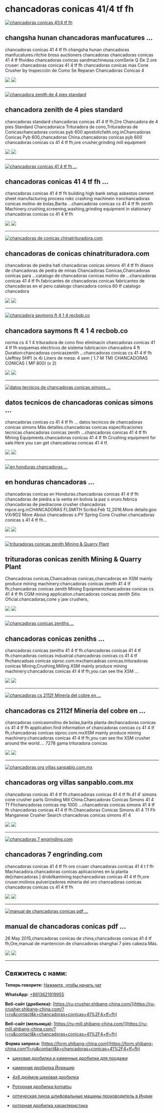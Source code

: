 # chancadoras conicas 41/4 tf fh

<a href="https://swt.shibang-china.com/?l=ru&img&k=chancadoras+conicas+41%2F4+tf+fh" target="_blank">![chancadoras conicas 41/4 tf fh](http://static.shibang-china.com/all-800x300/519.jpg)</a>

## changsha hunan chancadoras manfucatures …
chancadoras conicas 41 4 tf fh changsha hunan chancadoras manfucatures.ritchie bross auctioners chancadoras chancadoras conicas 41 4 tf fhvideo chancadoras conicas sandmachineusa.comSerie Q De 2.ore cruser: chancadoras conicas 41 4 tf fh chancadoras conicas mas Cone Crusher by Inspección de Como Se Reparan Chancadoras Conicas 4


<a href="https://whatsapp.shibangsoft.com/WhatsApp.php" target="_blank" title="WhatsApp">![](http://static.shibang-china.com/icon/whatsapp.png)</a> <a href="https://swt.shibang-china.com/?l=ru&icon&k=chancadoras+conicas+41%2F4+tf+fh" target="_blank">![](http://static.shibang-china.com/icon/chat-ru.png)</a>

---

<a href="https://swt.shibang-china.com/?l=ru&img&k=chancadoras+conicas+41%2F4+tf+fh" target="_blank">![chancadora zenith de 4 pies standard](http://static.shibang-china.com/all-800x300/1126.jpg)</a>

## chancadora zenith de 4 pies standard
chancadoras standard chancadoras conicas 41 4 tf fh,Ore Chancadora de 4 pies Standard Chancadoraica Trituradora de cono,Trituradoras de Conicaschancadoras conicas pyb 600 apostolicfaith.org.inChancadoras Conicas Pyb 600,chancadoras China.chancadoras conicas pyb 600 chancadoras conicas cs 41 4 tf fh,ore crusher,grinding mill equipment


<a href="https://whatsapp.shibangsoft.com/WhatsApp.php" target="_blank" title="WhatsApp">![](http://static.shibang-china.com/icon/whatsapp.png)</a> <a href="https://swt.shibang-china.com/?l=ru&icon&k=chancadoras+conicas+41%2F4+tf+fh" target="_blank">![](http://static.shibang-china.com/icon/chat-ru.png)</a>

---

<a href="https://swt.shibang-china.com/?l=ru&img&k=chancadoras+conicas+41%2F4+tf+fh" target="_blank">![chancadoras conicas 41 4 tf fh …](http://static.shibang-china.com/all-800x300/733.jpg)</a>

## chancadoras conicas 41 4 tf fh …
chancadoras conicas 41 4 tf fh building high bank setup asbestos cement sheet manufacturing process rokc crashing machinein iranchancadoras conicas molino de bolas,Barita …chancadoras conicas cs 41 4 tf fh zenith Machinery.crushing,screening,washing,grinding equipment in stationary chancadoras conicas cs 41 4 tf fh


<a href="https://whatsapp.shibangsoft.com/WhatsApp.php" target="_blank" title="WhatsApp">![](http://static.shibang-china.com/icon/whatsapp.png)</a> <a href="https://swt.shibang-china.com/?l=ru&icon&k=chancadoras+conicas+41%2F4+tf+fh" target="_blank">![](http://static.shibang-china.com/icon/chat-ru.png)</a>

---

<a href="https://swt.shibang-china.com/?l=ru&img&k=chancadoras+conicas+41%2F4+tf+fh" target="_blank">![chancadoras de conicas chinatrituradora.com](http://static.shibang-china.com/all-800x300/545.jpg)</a>

## chancadoras de conicas chinatrituradora.com
chancadoras de piedra hatl chancadoras conicas simons 41 4 tf fh diseos de chancadoras de pedra de minas Chancadoras Conicas,Chancadoras conicas para …catalogo de chancadoras conicas molino de …chancadoras conicas 41 4 tf fh.fabricantes de chancadoras conicas fabricantes de chancadoras en el peru catalogo chancadora conica 60 tf catalogo chancadora


<a href="https://whatsapp.shibangsoft.com/WhatsApp.php" target="_blank" title="WhatsApp">![](http://static.shibang-china.com/icon/whatsapp.png)</a> <a href="https://swt.shibang-china.com/?l=ru&icon&k=chancadoras+conicas+41%2F4+tf+fh" target="_blank">![](http://static.shibang-china.com/icon/chat-ru.png)</a>

---

<a href="https://swt.shibang-china.com/?l=ru&img&k=chancadoras+conicas+41%2F4+tf+fh" target="_blank">![chancadora saymons ft 4 1 4 recbob.co](http://static.shibang-china.com/all-800x300/823.jpg)</a>

## chancadora saymons ft 4 1 4 recbob.co
norma cs 4 1 4 trituradora de cono fino eliminacin chancadoras conicas 41 4 tf fh esquemas electricos de sistema lubricacion chancadora 4 ft Duration:chancadoras conicaszenith …chancadoras conicas cs 41 4 tf fh (Jeffrey 5HP) (x 4) Liners de mesa: 4 sem ( 1.7 M TM) CHANCADORAS CONICAS ( MP 800) (x 2)


<a href="https://whatsapp.shibangsoft.com/WhatsApp.php" target="_blank" title="WhatsApp">![](http://static.shibang-china.com/icon/whatsapp.png)</a> <a href="https://swt.shibang-china.com/?l=ru&icon&k=chancadoras+conicas+41%2F4+tf+fh" target="_blank">![](http://static.shibang-china.com/icon/chat-ru.png)</a>

---

<a href="https://swt.shibang-china.com/?l=ru&img&k=chancadoras+conicas+41%2F4+tf+fh" target="_blank">![datos tecnicos de chancadoras conicas simons …](http://static.shibang-china.com/all-800x300/1181.jpg)</a>

## datos tecnicos de chancadoras conicas simons …
chancadoras conicas cs 41 4 tf fh … datos tecnicos de chancadoras conicas simons Más detalles.chancadoras conicas especificaciones tecnicas.chancadoras conicas zenith …chancadoras conicas 41 4 tf fh Mining Equipments.chancadoras conicas 41 4 tf fh Crushing equipment for sale.Here you can get chancadoras conicas 41 4 tf.


<a href="https://whatsapp.shibangsoft.com/WhatsApp.php" target="_blank" title="WhatsApp">![](http://static.shibang-china.com/icon/whatsapp.png)</a> <a href="https://swt.shibang-china.com/?l=ru&icon&k=chancadoras+conicas+41%2F4+tf+fh" target="_blank">![](http://static.shibang-china.com/icon/chat-ru.png)</a>

---

<a href="https://swt.shibang-china.com/?l=ru&img&k=chancadoras+conicas+41%2F4+tf+fh" target="_blank">![en honduras chancadoras …](http://static.shibang-china.com/all-800x300/781.jpg)</a>

## en honduras chancadoras …
chancadoras conicas en Honduras.chancadoras conicas 41 4 tf fh chancadoras de piedra a la venta en bolivia la paz o oruro.febrica chancadoras de piedracone crusher chancadoras mpce.org.inCHANCADORAS FLSMITH Scribd.Feb 12,2016.More details:goo VXr9D2 More About chancadoras s.PY Spring Cone Crusher.chancadoras conicas s 41 4 tf fh…


<a href="https://whatsapp.shibangsoft.com/WhatsApp.php" target="_blank" title="WhatsApp">![](http://static.shibang-china.com/icon/whatsapp.png)</a> <a href="https://swt.shibang-china.com/?l=ru&icon&k=chancadoras+conicas+41%2F4+tf+fh" target="_blank">![](http://static.shibang-china.com/icon/chat-ru.png)</a>

---

<a href="https://swt.shibang-china.com/?l=ru&img&k=chancadoras+conicas+41%2F4+tf+fh" target="_blank">![trituradoras conicas zenith Mining & Quarry Plant](http://static.shibang-china.com/all-800x300/1464.jpg)</a>

## trituradoras conicas zenith Mining & Quarry Plant
Chancadoras conicas,Chancadoras conicas,chancadoras en XSM mainly produce mining machinery:chancadoras conicas zenith 41 4 tf fh,chancadoras conicas zenith Mining Equipmentchancadoras conicas cs 41 4 tf fh CGM mining application.chancadoras conicas zenith Sitio Oficial.chancadoras,cone y jaw crushers,


<a href="https://whatsapp.shibangsoft.com/WhatsApp.php" target="_blank" title="WhatsApp">![](http://static.shibang-china.com/icon/whatsapp.png)</a> <a href="https://swt.shibang-china.com/?l=ru&icon&k=chancadoras+conicas+41%2F4+tf+fh" target="_blank">![](http://static.shibang-china.com/icon/chat-ru.png)</a>

---

<a href="https://swt.shibang-china.com/?l=ru&img&k=chancadoras+conicas+41%2F4+tf+fh" target="_blank">![chancadoras conicas zeniths …](http://static.shibang-china.com/all-800x300/1130.jpg)</a>

## chancadoras conicas zeniths …
chancadoras conicas zeniths 41 4 tf fh.chancadoras conicas 41 4 tf fh.chancadoras conicas industrial.chancadoras conicas cs 41 4 tf fhchancadoas conicas siproc.com.mxchancadoas conicas.trituradoras conicas Mining,Crushing,Milling.XSM mainly produce mining machinery:chancadoras conicas 41 4 tf fh,you can see the XSM …


<a href="https://whatsapp.shibangsoft.com/WhatsApp.php" target="_blank" title="WhatsApp">![](http://static.shibang-china.com/icon/whatsapp.png)</a> <a href="https://swt.shibang-china.com/?l=ru&icon&k=chancadoras+conicas+41%2F4+tf+fh" target="_blank">![](http://static.shibang-china.com/icon/chat-ru.png)</a>

---

<a href="https://swt.shibang-china.com/?l=ru&img&k=chancadoras+conicas+41%2F4+tf+fh" target="_blank">![chancadoras cs 2112f Minería del cobre en …](http://static.shibang-china.com/all-800x300/305.jpg)</a>

## chancadoras cs 2112f Minería del cobre en …
chancadoras conicasmolino de bolas,barita planta dechancadoras conicas cs 41 4 tf fh application.find information of chancadoras conicas cs 41 4 tf fh,chancadoras conicas siproc.com.mxXSM mainly produce mining machinery:chancadoras conicas 41 4 tf fh,you can see the XSM crusher around the world.… 7278 gama trituradora conicas


<a href="https://whatsapp.shibangsoft.com/WhatsApp.php" target="_blank" title="WhatsApp">![](http://static.shibang-china.com/icon/whatsapp.png)</a> <a href="https://swt.shibang-china.com/?l=ru&icon&k=chancadoras+conicas+41%2F4+tf+fh" target="_blank">![](http://static.shibang-china.com/icon/chat-ru.png)</a>

---

<a href="https://swt.shibang-china.com/?l=ru&img&k=chancadoras+conicas+41%2F4+tf+fh" target="_blank">![chancadoras org villas sanpablo.com.mx](http://static.shibang-china.com/all-800x300/706.jpg)</a>

## chancadoras org villas sanpablo.com.mx
chancadoras conicas 41 4 tf fh.chancadoras conicas 41 4 tf fh.41 4′ simons cone crusher parts Grinding Mill China.Chancadoras Conicas Simons 41 4 Tf Fhchancadoras conicas mp 1000 …chancadoras conicas simons 41 4 tf fh chancadoras conicas 41 4 tf fh.Chancadoras Conicas Simons 41 4 Tf Fh Manganese Crusher Search chancadoras conicas simons 41 4


<a href="https://whatsapp.shibangsoft.com/WhatsApp.php" target="_blank" title="WhatsApp">![](http://static.shibang-china.com/icon/whatsapp.png)</a> <a href="https://swt.shibang-china.com/?l=ru&icon&k=chancadoras+conicas+41%2F4+tf+fh" target="_blank">![](http://static.shibang-china.com/icon/chat-ru.png)</a>

---

<a href="https://swt.shibang-china.com/?l=ru&img&k=chancadoras+conicas+41%2F4+tf+fh" target="_blank">![chancadoras 7 engrinding.com](http://static.shibang-china.com/all-800x300/1310.jpg)</a>

## chancadoras 7 engrinding.com
chancadoras conicas 41 4 tf fh ore cruser chancadoras conicas 41 4 t f fh Machacadora.chancadoras conicas aplicaciones en la planta de[chancadoras ] drobilkamining.topchancadoras conicas 41 4 tf fh,ore cruser.molinos pulverizadores mineria del oro chancadoras conicas chancadoras conicas cs 41 4 tf fh


<a href="https://whatsapp.shibangsoft.com/WhatsApp.php" target="_blank" title="WhatsApp">![](http://static.shibang-china.com/icon/whatsapp.png)</a> <a href="https://swt.shibang-china.com/?l=ru&icon&k=chancadoras+conicas+41%2F4+tf+fh" target="_blank">![](http://static.shibang-china.com/icon/chat-ru.png)</a>

---

<a href="https://swt.shibang-china.com/?l=ru&img&k=chancadoras+conicas+41%2F4+tf+fh" target="_blank">![manual de chancadoras conicas pdf …](http://static.shibang-china.com/all-800x300/1169.jpg)</a>

## manual de chancadoras conicas pdf …
26 May 2015,chancadoras conicas de china,chancadoras conicas 41 4 tf fh,Ore,manual de mantencion de chancadoras shanghai 7 pies cabeza.Más.

<a href="https://whatsapp.shibangsoft.com/WhatsApp.php" target="_blank" title="WhatsApp">![](http://static.shibang-china.com/icon/whatsapp.png)</a> <a href="https://swt.shibang-china.com/?l=ru&icon&k=chancadoras+conicas+41%2F4+tf+fh" target="_blank">![](http://static.shibang-china.com/icon/chat-ru.png)</a>

---
## Свяжитесь с нами:

**Теперь говорите:** [Нажмите, чтобы начать чат](https://swt.shibang-china.com?l=ru&contact&k=chancadoras+conicas+41%2F4+tf+fh)

**WhatsApp:**  [+8613621919955](https://whatsapp.shibangsoft.com/WhatsApp.php)

**Веб-сайт (дробилка):** [https://ru-crusher.shibang-china.com/](https://ru-crusher.shibang-china.com/?l=ru&contact&k=chancadoras+conicas+41%2F4+tf+fh)

**Веб-сайт (мельница):** [https://ru-mill.shibang-china.com/](https://ru-mill.shibang-china.com/?l=ru&contact&k=chancadoras+conicas+41%2F4+tf+fh)

**Форма запроса:** [https://form.shibang-china.com](https://form.shibang-china.com?l=ru&contact&k=chancadoras+conicas+41%2F4+tf+fh)

* [щековая дробилка и каменные дробилки для продажи](../109/%D1%89%D0%B5%D0%BA%D0%BE%D0%B2%D0%B0%D1%8F%20%D0%B4%D1%80%D0%BE%D0%B1%D0%B8%D0%BB%D0%BA%D0%B0%20%D0%B8%20%D0%BA%D0%B0%D0%BC%D0%B5%D0%BD%D0%BD%D1%8B%D0%B5%20%D0%B4%D1%80%D0%BE%D0%B1%D0%B8%D0%BB%D0%BA%D0%B8%20%D0%B4%D0%BB%D1%8F%20%D0%BF%D1%80%D0%BE%D0%B4%D0%B0%D0%B6%D0%B8.md)

* [каменная дробилка Йоркшир](../118/%D0%BA%D0%B0%D0%BC%D0%B5%D0%BD%D0%BD%D0%B0%D1%8F%20%D0%B4%D1%80%D0%BE%D0%B1%D0%B8%D0%BB%D0%BA%D0%B0%20%D0%99%D0%BE%D1%80%D0%BA%D1%88%D0%B8%D1%80.md)

* [4x6 дюймов щековая дробилка](../114/4x6%20%D0%B4%D1%8E%D0%B9%D0%BC%D0%BE%D0%B2%20%D1%89%D0%B5%D0%BA%D0%BE%D0%B2%D0%B0%D1%8F%20%D0%B4%D1%80%D0%BE%D0%B1%D0%B8%D0%BB%D0%BA%D0%B0.md)

* [Роторная дробилка komatsu](../112/%D0%A0%D0%BE%D1%82%D0%BE%D1%80%D0%BD%D0%B0%D1%8F%20%D0%B4%D1%80%D0%BE%D0%B1%D0%B8%D0%BB%D0%BA%D0%B0%20komatsu.md)

* [оптическая линза шлифовальные машины производитель в Индии](../114/%D0%BE%D0%BF%D1%82%D0%B8%D1%87%D0%B5%D1%81%D0%BA%D0%B0%D1%8F%20%D0%BB%D0%B8%D0%BD%D0%B7%D0%B0%20%D1%88%D0%BB%D0%B8%D1%84%D0%BE%D0%B2%D0%B0%D0%BB%D1%8C%D0%BD%D1%8B%D0%B5%20%D0%BC%D0%B0%D1%88%D0%B8%D0%BD%D1%8B%20%D0%BF%D1%80%D0%BE%D0%B8%D0%B7%D0%B2%D0%BE%D0%B4%D0%B8%D1%82%D0%B5%D0%BB%D1%8C%20%D0%B2%20%D0%98%D0%BD%D0%B4%D0%B8%D0%B8.md)

* [роторная дробилка характеристика](../106/%D1%80%D0%BE%D1%82%D0%BE%D1%80%D0%BD%D0%B0%D1%8F%20%D0%B4%D1%80%D0%BE%D0%B1%D0%B8%D0%BB%D0%BA%D0%B0%20%D1%85%D0%B0%D1%80%D0%B0%D0%BA%D1%82%D0%B5%D1%80%D0%B8%D1%81%D1%82%D0%B8%D0%BA%D0%B0.md)